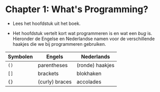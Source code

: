 # Chapter 1: What's Programming?

- Lees het hoofdstuk uit het boek.

- Het hoofdstuk vertelt kort wat programmeren is en wat een *bug* is. Hieronder de Engelse en Nederlandse namen voor de verschillende haakjes die we bij programmeren gebruiken.

| Symbolen | Engels         | Nederlands      |
| -------- | -------------- | --------------- |
| `()`       | parentheses    | (ronde) haakjes |
| `[]`       | brackets       | blokhaken       |
| `{}`       | (curly) braces | accolades       |
